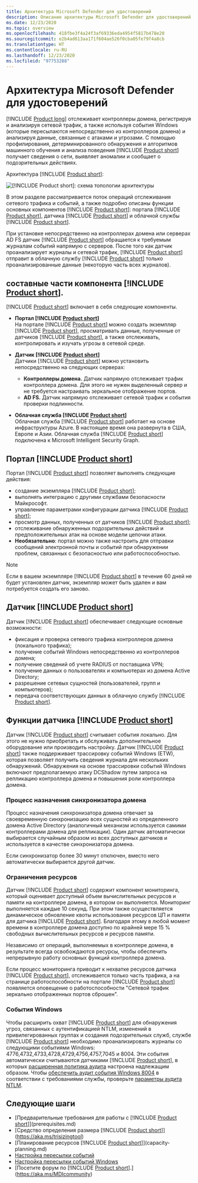 ```yaml
---
title: Архитектура Microsoft Defender для удостоверений
description: Описание архитектуры Microsoft Defender для удостоверений
ms.date: 12/23/2020
ms.topic: overview
ms.openlocfilehash: 418fbe3f4a24f3af69336eda4954f5817b478e20
ms.sourcegitcommit: e2b4ad613aa171f604ae526f0cba05fe79f4a8cb
ms.translationtype: HT
ms.contentlocale: ru-RU
ms.lasthandoff: 12/23/2020
ms.locfileid: "97753288"
---
```

# <a name="microsoft-defender-for-identity-architecture"></a>Архитектура Microsoft Defender для удостоверений

[!INCLUDE [Product long](includes/product-long.md)] отслеживает контроллеры домена, регистрируя и анализируя сетевой трафик, а также используя события Windows (которые пересылаются непосредственно из контроллеров домена) и анализируя данные, связанные с атаками и угрозами. С помощью профилирования, детерминированного обнаружения и алгоритмов машинного обучения и анализа поведения [!INCLUDE [Product short](includes/product-short.md)] получает сведения о сети, выявляет аномалии и сообщает о подозрительных действиях.

Архитектура [!INCLUDE [Product short](includes/product-short.md)]:

![[!INCLUDE [Product short](includes/product-short.md)]: схема топологии архитектуры](media/architecture-topology.png)

В этом разделе рассматривается поток операций отслеживания сетевого трафика и событий, а также подробно описаны функции основных компонентов [!INCLUDE [Product short](includes/product-short.md)]: портала [!INCLUDE [Product short](includes/product-short.md)], датчика [!INCLUDE [Product short](includes/product-short.md)] и облачной службы [!INCLUDE [Product short](includes/product-short.md)].

При установке непосредственно на контроллерах домена или серверах AD FS датчик [!INCLUDE [Product short](includes/product-short.md)] обращается к требуемым журналам событий напрямую с серверов. После того как датчик проанализирует журналы и сетевой трафик, [!INCLUDE [Product short](includes/product-short.md)] отправит в облачную службу [!INCLUDE [Product short](includes/product-short.md)] только проанализированные данные (некоторую часть всех журналов).

## <a name="product-short-components"></a>составные части компонента [!INCLUDE [Product short](includes/product-short.md)].

[!INCLUDE [Product short](includes/product-short.md)] включает в себя следующие компоненты.

- **Портал [!INCLUDE [Product short](includes/product-short.md)]**  
На портале [!INCLUDE [Product short](includes/product-short.md)] можно создать экземпляр [!INCLUDE [Product short](includes/product-short.md)], просматривать данные, полученные от датчиков [!INCLUDE [Product short](includes/product-short.md)], а также отслеживать, контролировать и изучать угрозы в сетевой среде.

- **Датчик [!INCLUDE [Product short](includes/product-short.md)]**  
Датчики [!INCLUDE [Product short](includes/product-short.md)] можно установить непосредственно на следующих серверах:
  - **Контроллеры домена.** Датчик напрямую отслеживает трафик контроллера домена. Для этого не нужен выделенный сервер и не требуется настраивать зеркальное отображение портов.
  - **AD FS.** Датчик напрямую отслеживает сетевой трафик и события проверки подлинности.
- **Облачная служба [!INCLUDE [Product short](includes/product-short.md)]**  
Облачная служба [!INCLUDE [Product short](includes/product-short.md)] работает на основе инфраструктуры Azure. В настоящее время она развернута в США, Европе и Азии. Облачная служба [!INCLUDE [Product short](includes/product-short.md)] подключена к Microsoft Intelligent Security Graph.

## <a name="product-short-portal"></a>Портал [!INCLUDE [Product short](includes/product-short.md)]

Портал [!INCLUDE [Product short](includes/product-short.md)] позволяет выполнять следующие действия:

- создание экземпляра [!INCLUDE [Product short](includes/product-short.md)];
- выполнять интеграцию с другими службами безопасности Майкрософт.
- управление параметрами конфигурации датчика [!INCLUDE [Product short](includes/product-short.md)];
- просмотр данных, полученных от датчиков [!INCLUDE [Product short](includes/product-short.md)];
- отслеживание обнаруженных подозрительных действий и предположительных атак на основе модели цепочки атаки.
- **Необязательно**: портал можно также настроить для отправки сообщений электронной почты и событий при обнаружении проблем, связанных с безопасностью или работоспособностью.

> [!NOTE]
> Если в вашем экземпляре [!INCLUDE [Product short](includes/product-short.md)] в течение 60 дней не будет установлен датчик, экземпляр может быть удален и вам потребуется создать его заново.

## <a name="product-short-sensor"></a>Датчик [!INCLUDE [Product short](includes/product-short.md)]

Датчик [!INCLUDE [Product short](includes/product-short.md)] обеспечивает следующие основные возможности:

- фиксация и проверка сетевого трафика контроллеров домена (локального трафика);
- получение событий Windows непосредственно из контроллеров домена;
- получение сведений об учете RADIUS от поставщика VPN;
- получение данных о пользователях и компьютерах из домена Active Directory;
- разрешение сетевых сущностей (пользователей, групп и компьютеров);
- передача соответствующих данных в облачную службу [!INCLUDE [Product short](includes/product-short.md)].

## <a name="product-short-sensor-features"></a>Функции датчика [!INCLUDE [Product short](includes/product-short.md)]

Датчик [!INCLUDE [Product short](includes/product-short.md)] считывает события локально. Для этого не нужно приобретать и обслуживать дополнительное оборудование или производить настройку. Датчик [!INCLUDE [Product short](includes/product-short.md)] также поддерживает трассировку событий Windows (ETW), которая позволяет получить сведения журнала для нескольких обнаружений. Обнаружения на основе трассировки событий Windows включают предполагаемую атаку DCShadow путем запроса на репликацию контроллера домена и повышения роли контроллера домена.

### <a name="domain-synchronizer-process"></a>Процесс назначения синхронизатора домена

Процесс назначения синхронизатора домена отвечает за своевременную синхронизацию всех сущностей из определенного домена Active Directory (аналогичный механизм используется самими контроллерами домена для репликации). Один датчик автоматически выбирается случайным образом из всех доступных датчиков и используется в качестве синхронизатора домена.

Если синхронизатор более 30 минут отключен, вместо него автоматически выбирается другой датчик.

### <a name="resource-limitations"></a>Ограничения ресурсов

Датчик [!INCLUDE [Product short](includes/product-short.md)] содержит компонент мониторинга, который оценивает доступный объем вычислительных ресурсов и памяти на контроллере домена, в котором он выполняется. Мониторинг выполняется каждые 10 секунд. При этом также осуществляется динамическое обновление квоты использования ресурсов ЦП и памяти для датчика [!INCLUDE [Product short](includes/product-short.md)]. Благодаря этому в любой момент времени в контроллере домена доступно по крайней мере 15 % свободных вычислительных ресурсов и ресурсов памяти.

Независимо от операций, выполняемых в контроллере домена, в результате всегда освобождаются ресурсы, чтобы обеспечить непрерывную работу основных функций контроллера домена.

Если процесс мониторинга приводит к нехватке ресурсов датчика [!INCLUDE [Product short](includes/product-short.md)], отслеживается только часть трафика, а на странице работоспособности на портале [!INCLUDE [Product short](includes/product-short.md)] появляется оповещение о работоспособности "Сетевой трафик зеркально отображенных портов сброшен".

### <a name="windows-events"></a>События Windows

Чтобы расширить охват [!INCLUDE [Product short](includes/product-short.md)] для обнаружения угроз, связанных с аутентификацией NTLM, изменений в привилегированных группах и создания подозрительных служб, службе [!INCLUDE [Product short](includes/product-short.md)] необходимо проанализировать журналы со следующими событиями Windows: 4776,4732,4733,4728,4729,4756,4757,7045 и 8004. Эти события автоматически считываются датчиками [!INCLUDE [Product short](includes/product-short.md)], в которых [расширенная политика аудита](configure-windows-event-collection.md) настроена надлежащим образом. Чтобы [обеспечить аудит события Windows 8004](configure-windows-event-collection.md#ntlm-authentication-using-windows-event-8004) в соответствии с требованиями службы, проверьте [параметры аудита NTLM](/archive/blogs/askds/ntlm-blocking-and-you-application-analysis-and-auditing-methodologies-in-windows-7).

## <a name="next-steps"></a>Следующие шаги

- [Предварительные требования для работы с [!INCLUDE [Product short](includes/product-short.md)]](prerequisites.md)
- [Средство определения размера [!INCLUDE [Product short](includes/product-short.md)]](https://aka.ms/trisizingtool)
- [Планирование ресурсов [!INCLUDE [Product short](includes/product-short.md)]](capacity-planning.md)
- [Настройка пересылки событий](configure-event-forwarding.md)
- [Настройка пересылки событий Windows](configure-event-forwarding.md)
- [Посетите форум по [!INCLUDE [Product short](includes/product-short.md)].](https://aka.ms/MDIcommunity)
